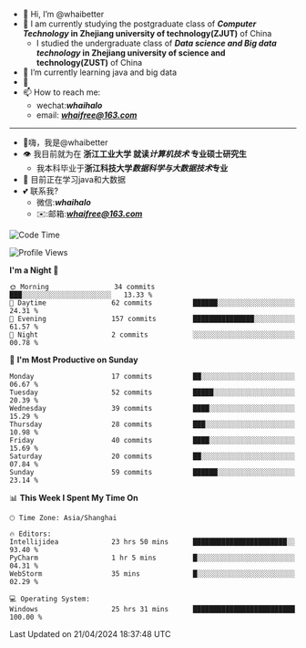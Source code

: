 - 👋 Hi, I’m @whaibetter
- 👀 I am currently studying the postgraduate class of ***Computer Technology* in Zhejiang university of technology(ZJUT)** of China
  -  I studied the undergraduate class of ***Data science and Big data technology* in Zhejiang university of science and technology(ZUST)** of China
- 🌱 I’m currently learning java and big data
- 💞️ 
- 📫 How to reach me: 
  - wechat:***whaihalo***
  - email: ***whaifree@163.com***
 ------------------------
- 👋嗨，我是@whaibetter
- 👁 我目前就为在 **浙江工业大学 就读*计算机技术* 专业硕士研究生**
  - 我本科毕业于**浙江科技大学*数据科学与大数据技术*专业**
- 🌴 目前正在学习java和大数据
- 💕 联系我?
  - 微信:***whaihalo***
  - ✉️:邮箱:***whaifree@163.com***

<!--START_SECTION:waka-->
![Code Time](http://img.shields.io/badge/Code%20Time-108%20hrs-blue)

![Profile Views](http://img.shields.io/badge/Profile%20Views-6-blue)

**I'm a Night 🦉** 

```text
🌞 Morning                34 commits          ███░░░░░░░░░░░░░░░░░░░░░░   13.33 % 
🌆 Daytime                62 commits          ██████░░░░░░░░░░░░░░░░░░░   24.31 % 
🌃 Evening                157 commits         ███████████████░░░░░░░░░░   61.57 % 
🌙 Night                  2 commits           ░░░░░░░░░░░░░░░░░░░░░░░░░   00.78 % 
```
📅 **I'm Most Productive on Sunday** 

```text
Monday                   17 commits          ██░░░░░░░░░░░░░░░░░░░░░░░   06.67 % 
Tuesday                  52 commits          █████░░░░░░░░░░░░░░░░░░░░   20.39 % 
Wednesday                39 commits          ████░░░░░░░░░░░░░░░░░░░░░   15.29 % 
Thursday                 28 commits          ███░░░░░░░░░░░░░░░░░░░░░░   10.98 % 
Friday                   40 commits          ████░░░░░░░░░░░░░░░░░░░░░   15.69 % 
Saturday                 20 commits          ██░░░░░░░░░░░░░░░░░░░░░░░   07.84 % 
Sunday                   59 commits          ██████░░░░░░░░░░░░░░░░░░░   23.14 % 
```


📊 **This Week I Spent My Time On** 

```text
🕑︎ Time Zone: Asia/Shanghai

🔥 Editors: 
Intellijidea             23 hrs 50 mins      ███████████████████████░░   93.40 % 
PyCharm                  1 hr 5 mins         █░░░░░░░░░░░░░░░░░░░░░░░░   04.31 % 
WebStorm                 35 mins             █░░░░░░░░░░░░░░░░░░░░░░░░   02.29 % 

💻 Operating System: 
Windows                  25 hrs 31 mins      █████████████████████████   100.00 % 
```


 Last Updated on 21/04/2024 18:37:48 UTC
<!--END_SECTION:waka-->
